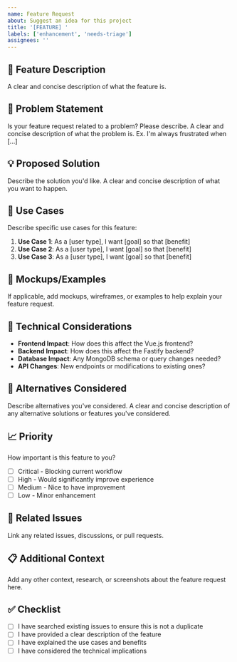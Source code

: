 ```yaml
---
name: Feature Request
about: Suggest an idea for this project
title: '[FEATURE] '
labels: ['enhancement', 'needs-triage']
assignees: ''
---
```


## 🚀 Feature Description

A clear and concise description of what the feature is.

## 🎯 Problem Statement

Is your feature request related to a problem? Please describe.
A clear and concise description of what the problem is. Ex. I'm always frustrated when [...]

## 💡 Proposed Solution

Describe the solution you'd like.
A clear and concise description of what you want to happen.

## 🔄 Use Cases

Describe specific use cases for this feature:

1. **Use Case 1**: As a [user type], I want [goal] so that [benefit]
2. **Use Case 2**: As a [user type], I want [goal] so that [benefit]
3. **Use Case 3**: As a [user type], I want [goal] so that [benefit]

## 🎨 Mockups/Examples

If applicable, add mockups, wireframes, or examples to help explain your feature request.

## 🔧 Technical Considerations

- **Frontend Impact**: How does this affect the Vue.js frontend?
- **Backend Impact**: How does this affect the Fastify backend?
- **Database Impact**: Any MongoDB schema or query changes needed?
- **API Changes**: New endpoints or modifications to existing ones?

## 🚫 Alternatives Considered

Describe alternatives you've considered.
A clear and concise description of any alternative solutions or features you've considered.

## 📈 Priority

How important is this feature to you?

- [ ] Critical - Blocking current workflow
- [ ] High - Would significantly improve experience
- [ ] Medium - Nice to have improvement
- [ ] Low - Minor enhancement

## 🔗 Related Issues

Link any related issues, discussions, or pull requests.

## 📋 Additional Context

Add any other context, research, or screenshots about the feature request here.

## ✅ Checklist

- [ ] I have searched existing issues to ensure this is not a duplicate
- [ ] I have provided a clear description of the feature
- [ ] I have explained the use cases and benefits
- [ ] I have considered the technical implications